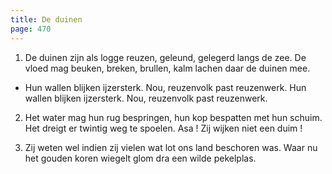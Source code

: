 ```yaml
---
title: De duinen
page: 470
---  
```


1. De duinen zijn als logge reuzen,
geleund, gelegerd langs de zee.
De vloed mag beuken, breken, brullen,
kalm lachen daar de duinen mee.


- Hun wallen blijken ijzersterk.
Nou, reuzenvolk past reuzenwerk.
Hun wallen blijken ijzersterk.
Nou, reuzenvolk past reuzenwerk.


2. Het water mag hun rug bespringen,
hun kop bespatten met hun schuim.
Het dreigt er twintig weg te spoelen.
Asa ! Zij wijken niet een duim !


3. Zij weten wel indien zij vielen
wat lot ons land beschoren was.
Waar nu het gouden koren wiegelt
glom dra een wilde pekelplas.
